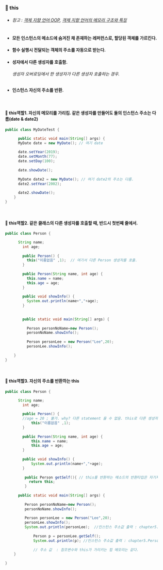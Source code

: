 ### :pushpin: this
* ###### 참고 : [객제 지향 언어 OOP](https://github.com/6161990/TIL/blob/main/Java/Object-Oriented%20Programming(OOP).md), [객제 지향 언어의 메모리 구조와 특징](https://github.com/6161990/TIL/blob/main/Java/OOP%20Memory.md)
# 
* #### 모든  인스턴스의 메소드에 숨겨진 채 존재하는 레퍼런스로, 할당된 객체를 가르킨다. 
* #### 함수 실행시 전달되는 객체의 주소를 자동으로 받는다.
* #### 성자에서 다른 생성자를 호출함.
	###### 생성자 오버로딩에서 한 생성자가 다른 생성자 호출하는 경우. 
* #### 인스턴스 자신의 주소를 반환.
  
   <br>
   
 #### :round_pushpin: this역할1. 자신의 메모리를 가리킴. 같은 생성자를 만들어도 둘의 인스턴스 주소는 다름(date & date2)

```java
public class MyDateTest {

      public static void main(String[] args) {
      MyDate date = new MyDate(); // 여기 date 
       
      date.setYear(2019);
      date.setMonth(77);
      date.setDay(100);
    
      date.showDate();
    
      MyDate date2 = new MyDate(); // 여기 date2의 주소는 다름. 
      date2.setYear(2002);  
    
      date2.showDate();
    }
}
```

   <br>
   
#### :round_pushpin: this역할2. 같은 클래스의 다른 생성자를 호출할 때, 반드시 첫번째 줄에서.

```java
public class Person {

      String name;
    	int age;
    	
    	public Person() {
    	  this("이름없음" ,1);  // 여기서 다른 Person 생성자를 호출. 
    	}
    	
    	public Person(String name, int age) {
    	  this.name = name;
          this.age = age;
    	}
    	
    	public void showInfo() {
    	  System.out.println(name+","+age);
    	}
      
      
        public static void main(String[] args) {
		
	      Person personNoName=new Person();
	      personNoName.showInfo();
	      	
	      Person personLee = new Person("Lee",20);
	      personLee.showInfo();
	      
    }
}
```    
   <br>
   
#### :round_pushpin: this역할3. 자신의 주소를 반환하는 this

```java
public class Person {

      String name;
    	int age;
    	
    	public Person() {
        //age = 20 ; 불가. why? 다른 statement 올 수 없음. this로 다른 생성자를 호출할 때, first statement여야 하기때문에.
    		this("이름없음" ,1);  
    	}
    	
    	public Person(String name, int age) {
    		this.name = name;
    		this.age = age;
    	}
    	
    	public void showInfo() {
    		System.out.println(name+","+age);
    	}
      
         public Person getSelf(){ // this를 반환하는 메소드의 반환타입은 자기자신
           return this;
         }
      
      public static void main(String[] args) {
		
	     Person personNoName=new Person();
	     personNoName.showInfo();
	      	
	     Person personLee = new Person("Lee",20);
	     personLee.showInfo();
	     System.out.println(personLee);  //인스턴스 주소값 출력 : chapter5.Person@2ff4acd0   
        
             Person p = personLee.getSelf();
             System.out.println(p); //인스턴스 주소값 출력 : chapter5.Person@2ff4acd0   
        
             // 주소 값  : 참조변수와 this가 가리키는 힙 메모리는 같다. 
	}
    
}
```







